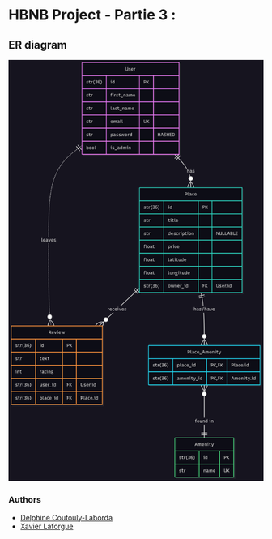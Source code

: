 # HBNB Project - Partie 3 : 

## ER diagram

![ER Diagram](hbnb/images/ER_diagram_Mermaid_Chart-2025-07-09-143508.png)

<!-- ```mermaid
erDiagram
    User ||--o{ Place : has
    User ||..o{ Review : leaves
    Place ||--o{ Place_Amenity : "has/have"
    Place_Amenity }o--|| Amenity : "found in"
    Place ||--o{ Review : receives
User {
    str(36) id PK
    str first_name
    str last_name
    str email UK
    str password "HASHED"
    bool is_admin
}
Place {
    str(36) id PK
    str title
    str description "NULLABLE"
    float price
    float latitude
    float longitude
    str(36) owner_id FK "User.id"
}
Review {
    str(36) id PK
    str text
    int rating
    str(36) user_id FK "User.id"
    str(36) place_id FK "Place.id"
}
Amenity {
    str(36) id PK
    str name UK
}
Place_Amenity {
    str(36) place_id PK,FK "Place.id"
    str(36) amenity_id PK,FK "Amenity.id"
}
``` -->


### Authors
- [Delphine Coutouly-Laborda](https://github.com/Delphes1980)
- [Xavier Laforgue](https://github.com/XavierLaforgue)
